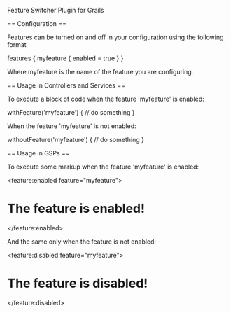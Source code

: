 Feature Switcher Plugin for Grails

== Configuration ==

Features can be turned on and off in your configuration using the following format

  features {
    myfeature {
      enabled = true
    }
  }

Where myfeature is the name of the feature you are configuring.

== Usage in Controllers and Services ==

To execute a block of code when the feature 'myfeature' is enabled:


  withFeature('myfeature') {
    // do something
  }

When the feature 'myfeature' is not enabled:

  withoutFeature('myfeature') {
    // do something
  }

== Usage in GSPs ==

To execute some markup when the feature 'myfeature' is enabled:

  <feature:enabled feature="myfeature">
     <h1>The feature is enabled!</h1>
  </feature:enabled>

And the same only when the feature is not enabled:

  <feature:disabled feature="myfeature">
    <h1>The feature is disabled!</h1>
  </feature:disabled>